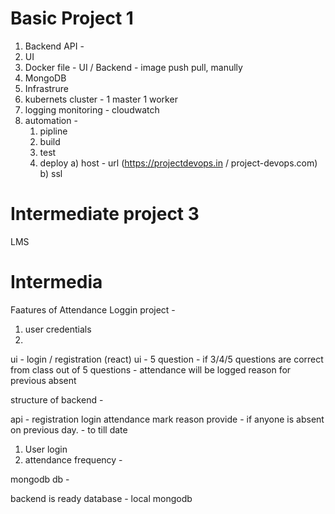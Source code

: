 # Basic Project 1

1. Backend API - 
2. UI
3. Docker file - UI / Backend - image push pull, manully 
4. MongoDB
5. Infrastrure 
6. kubernets cluster - 1 master 1 worker
7. logging monitoring - cloudwatch 
8. automation - 
    1. pipline 
    2. build 
    3. test 
    4. deploy 
        a) host - url (https://projectdevops.in / project-devops.com)
        b) ssl 

# Intermediate project 3
LMS 

# Intermedia 


Faatures of Attendance Loggin project - 
1. user credentials
2. 

ui - login / registration (react)
ui - 5 question - 
    if 3/4/5 questions are correct from class out of 5 questions  - attendance will be logged
    reason for previous absent 


structure of backend - 

api - 
registration 
login 
attendance mark 
reason provide - if anyone is absent on previous day. - to till date

1. User login 
2. attendance frequency - 

mongodb db - 

backend  is ready 
database - local mongodb 



